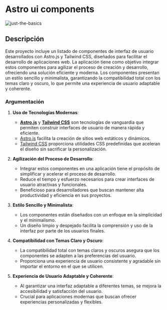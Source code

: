 # Astro ui components

![just-the-basics](https://astro-ui-three.vercel.app/og-image.jpg)

## Descripción

Este proyecto incluye un listado de componentes de interfaz de usuario desarrollados con Astro.js y Tailwind CSS, diseñados para facilitar el desarrollo de aplicaciones web. La aplicación tiene como objetivo integrar estos componentes para agilizar el proceso de creación y desarrollo, ofreciendo una solución eficiente y moderna. Los componentes presentan un estilo sencillo y minimalista, garantizando la compatibilidad total con los temas claro y oscuro, lo que permite una experiencia de usuario adaptable y coherente.

### Argumentación

1. **Uso de Tecnologías Modernas**:
   - [**Astro.js**](https://astro.build/) y [**Tailwind CSS**](https://tailwindcss.com/) son tecnologías de vanguardia que permiten construir interfaces de usuario de manera rápida y eficiente.
   - [Astro.js](https://astro.build/) facilita la creación de sitios web estáticos y dinámicos.
   - [Tailwind CSS](https://tailwindcss.com/) proporciona utilidades CSS predefinidas que aceleran el diseño sin sacrificar la personalización.

2. **Agilización del Proceso de Desarrollo**:
   - Integrar estos componentes en una aplicación tiene el propósito de simplificar y acelerar el proceso de desarrollo.
   - Reduce el tiempo y esfuerzo necesarios para crear interfaces de usuario atractivas y funcionales.
   - Beneficioso para desarrolladores que buscan mantener alta productividad y eficiencia en sus proyectos.

3. **Estilo Sencillo y Minimalista**:
   - Los componentes están diseñados con un enfoque en la simplicidad y el minimalismo.
   - Un diseño limpio y despejado facilita la comprensión y uso de la interfaz por parte de los usuarios finales.

4. **Compatibilidad con Temas Claro y Oscuro**:
   - La compatibilidad total con temas claros y oscuros asegura que los componentes se adapten a las preferencias del usuario.
   - Proporciona una experiencia de usuario consistente y agradable sin importar el entorno en el que se utilicen.

5. **Experiencia de Usuario Adaptable y Coherente**:
   - Al garantizar una interfaz adaptable a diferentes temas, se mejora la accesibilidad y satisfacción del usuario.
   - Crucial para aplicaciones modernas que buscan ofrecer experiencias personalizadas y flexibles.
